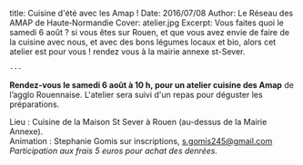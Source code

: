  title: Cuisine d'été avec les Amap !
    Date: 2016/07/08
    Author: Le Réseau des AMAP de Haute&#x2011;Normandie
    Cover: atelier.jpg
    Excerpt: Vous faites quoi le samedi 6 août ? si vous êtes sur Rouen, et que vous avez envie de faire de la cuisine avec nous, et avec des bons légumes locaux et bio, alors cet atelier est pour vous ! rendez vous à la mairie annexe st-Sever.

    ---
   
**Rendez-vous le samedi 6 août à 10 h, pour un atelier cuisine des Amap** de l’agglo Rouennaise. L'atelier sera suivi d'un repas pour déguster les préparations.

Lieu : Cuisine de la Maison St Sever à Rouen (au-dessus de la Mairie Annexe).  
Animation :  Stephanie Gomis sur inscriptions, s.gomis245@gmail.com  
*Participation aux frais 5 euros pour achat des denrées.*